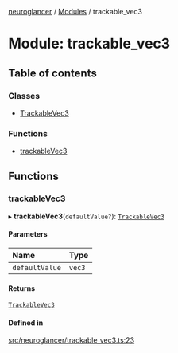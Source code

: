 [neuroglancer](../README.md) / [Modules](../modules.md) / trackable\_vec3

# Module: trackable\_vec3

## Table of contents

### Classes

- [TrackableVec3](../classes/trackable_vec3.TrackableVec3.md)

### Functions

- [trackableVec3](trackable_vec3.md#trackablevec3)

## Functions

### trackableVec3

▸ **trackableVec3**(`defaultValue?`): [`TrackableVec3`](../classes/trackable_vec3.TrackableVec3.md)

#### Parameters

| Name | Type |
| :------ | :------ |
| `defaultValue` | `vec3` |

#### Returns

[`TrackableVec3`](../classes/trackable_vec3.TrackableVec3.md)

#### Defined in

[src/neuroglancer/trackable_vec3.ts:23](https://github.com/ActiveBrainAtlas2/neuroglancer/blob/285e65d7/src/neuroglancer/trackable_vec3.ts#L23)
